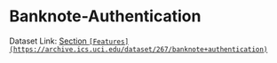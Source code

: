 # Banknote-Authentication
Dataset Link: [Section `[Features](https://archive.ics.uci.edu/dataset/267/banknote+authentication)`](#feature)
